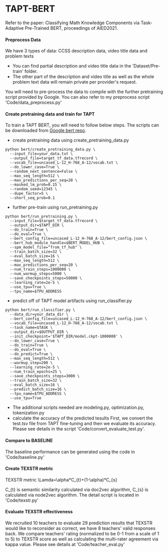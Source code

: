 # TAPT-BERT
Refer to the paper: Classifying Math Knowledge Components via Task-Adaptive Pre-Trained BERT, proceedings of AIED2021.

#### Preprocess Data
We have 3 types of data: CCSS description data, video title data and problem texts
+ You can find partial description and video title data in the 'Dataset/Pre-train' folder. 
+ The other part of the description and video title as well as the whole problem text data will remain private per provider's request.

You will need to pre-process the data to compile with the further pretraining script provided by Google. You can also refer to my preprocess script 'Code/data_preprocess.py' 
#### Create pretraining data and train for TAPT
To train a TAPT BERT, you will need to follow below steps. The scripts can be downloaded from  [Google bert repo](https://github.com/google-research/bert).
+ create pretraining data using create_pretraining_data.py

```
python bert/create_pretraining_data.py \
  --input_file=your_data.txt \
  --output_file=target_tf_data.tfrecord \
  --vocab_file=uncased_L-12_H-768_A-12/vocab.txt \
  --do_lower_case=True \
  --random_next_sentence=False \
  --max_seq_length=512 \
  --max_predictions_per_seq=20 \
  --masked_lm_prob=0.15 \
  --random_seed=12345 \
  --dupe_factor=5 \
  --short_seq_prob=0.1
```

+ further pre-train using run_pretraining.py

```
python bert/run_pretraining.py \
  --input_file=$target_tf_data.tfrecord \
  --output_dir=$TAPT_DIR \
  --do_train=True \
  --do_eval=True \
  --bert_config_file=uncased_L-12_H-768_A-12/bert_config.json \
  --bert_hub_module_handle=$BERT_MODEL_HUB \
  --spm_model_file="from_tf_hub" \
  --train_batch_size=32 \
  --eval_batch_size=16 \
  --max_seq_length=512 \
  --max_predictions_per_seq=20 \
  --num_train_steps=1000000 \
  --num_warmup_steps=5000 \
  --save_checkpoints_steps=50000 \
  --learning_rate=2e-5 \
  --use_tpu=True \
  --tpu_name=$TPU_ADDRESS 

```
+ predict off of TAPT model artifacts using run_classifier.py

```
python bert/run_classifier.py \
  --data_dir=your_data_dir \
  --bert_config_file=uncased_L-12_H-768_A-12/bert_config.json \
  --vocab_file=uncased_L-12_H-768_A-12/vocab.txt \
  --task_name=$TASK \
  --output_dir=$OUTPUT_DIR \
  --init_checkpoint='$TAPT_DIR/model.ckpt-1000000' \
  --do_lower_case=True \
  --do_train=True \
  --do_eval=True \
  --do_predict=True \
  --max_seq_length=512 \
  --warmup_step=200 \
  --learning_rate=2e-5 \
  --num_train_epochs=25 \
  --save_checkpoints_steps=3000 \
  --train_batch_size=32 \
  --eval_batch_size=16 \
  --predict_batch_size=16 \
  --tpu_name=$TPU_ADDRESS \
  --use_tpu=True

```
+ The additional scripts needed are modeling.py, optimization.py, tokenization.py
+ calculate the accuracy of the predicted tesults
First, we convert the test.tsv file from TAPT fine-tuning and then we evaluate its accuracy. Please see details in the script 'Code/convert_evaluate_test.py'.
#### Compare to BASELINE

The baseline performance can be generated using the code in 'Code/baseline.py'

#### Create TEXSTR metric
TEXSTR metric \Lamda=\alpha*C_{t}+(1-\alpha)*C_{s}

C_{t} is semantic similarity calculated via doc2vec algorithm, C_{s} is calculated via node2vec algorithm. The detail script is located in 'Code/texstr.py' 

#### Evaluate TEXSTR effectiveness

We recruited 10 teachers to evaluate 29 prediction results that TEXSTR would like to reconsider as correct, we have 8 teachers' valid responses back. We compare teachers' rating (normalized to be 0-1 from a scale of 1 to 5) to TEXSTR score as well as calculating the multi-rater agreement via kappa value. Please see details at 'Code/teacher_eval.py'
